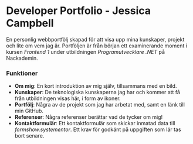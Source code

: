 # Developer Portfolio - Jessica Campbell
En personlig webbportfölj skapad för att visa upp mina kunskaper, projekt och lite om vem jag är. Portföljen är från början ett examinerande moment i kursen *Frontend 1* under utbildningen *Programutvecklare .NET* på Nackademin.

### Funktioner
- **Om mig**: En kort introduktion av mig själv, tillsammans med en bild.
- **Kunskaper**: De teknologiska kunskaperna jag har och kommer att få från utbildningen visas här, i form av ikoner.
- **Portfölj**: Några av de projekt som jag har arbetat med, samt en länk till min GitHub.
- **Referenser**: Några referenser berättar vad de tycker om mig!
- **Kontaktformulär**: Ett kontaktformulär som skickar inmatad data till *formshow.systementor*. Ett krav för godkänt på uppgiften som lär tas bort senare.